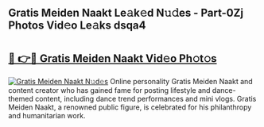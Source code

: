 ## Gratis Meiden Naakt Le𝚊k𝚎d N𝚞𝚍es - Part-0Zj Photos Vid𝚎o Le𝚊ks dsqa4

# <h2><a href="http://fbaiwi9.evod.top/?m=Gratis+Meiden+Naakt">🔗 👉🔴 Gratis Meiden Naakt Vid𝚎o Ph𝚘t𝚘s</a></h2>

[![Gratis Meiden Naakt N𝚞d𝚎s](https://i.imgur.com/8V9OHl7.gif)](http://fbaiwi9.evod.top/?m=Gratis+Meiden+Naakt)
Online personality Gratis Meiden Naakt and content creator who has gained fame for posting lifestyle and dance-themed content, including dance trend performances and mini vlogs. Gratis Meiden Naakt, a renowned public figure, is celebrated for his philanthropy and humanitarian work. 
